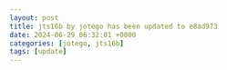 ```yaml
---
layout: post
title: jts16b by jotego has been updated to e8ad973
date: 2024-06-29 06:32:01 +0000
categories: [jotego, jts16b]
tags: [update]
---
```


